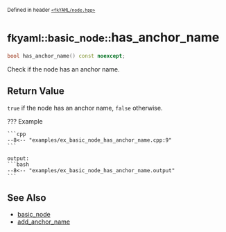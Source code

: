 <small>Defined in header [`<fkYAML/node.hpp>`](https://github.com/fktn-k/fkYAML/blob/develop/include/fkYAML/node.hpp)</small>

# <small>fkyaml::basic_node::</small>has_anchor_name

```cpp
bool has_anchor_name() const noexcept;
```

Check if the node has an anchor name.  

## **Return Value**

`true` if the node has an anchor name, `false` otherwise.  

??? Example

    ```cpp
    --8<-- "examples/ex_basic_node_has_anchor_name.cpp:9"
    ```

    output:
    ```bash
    --8<-- "examples/ex_basic_node_has_anchor_name.output"
    ```

## **See Also**

* [basic_node](index.md)
* [add_anchor_name](add_anchor_name.md)
